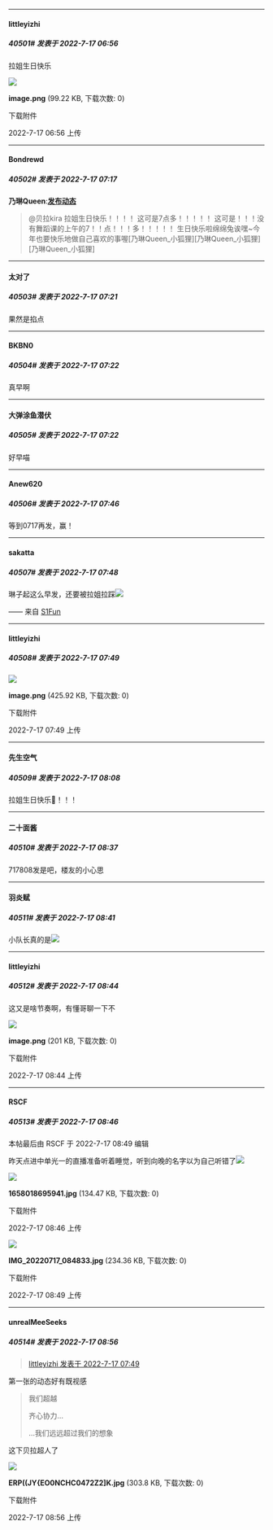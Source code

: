 

*****

####  littleyizhi  
##### 40501#       发表于 2022-7-17 06:56

拉姐生日快乐

<img src="https://img.saraba1st.com/forum/202207/17/065643assgxreg39whwsa0.png" referrerpolicy="no-referrer">

<strong>image.png</strong> (99.22 KB, 下载次数: 0)

下载附件

2022-7-17 06:56 上传



*****

####  Bondrewd  
##### 40502#       发表于 2022-7-17 07:17

<strong>乃琳Queen</strong>:<strong>[发布动态](https://t.bilibili.com/683651548426797063)</strong><blockquote>@贝拉kira 拉姐生日快乐！！！！
这可是7点多！！！！！
这可是！！！没有舞蹈课的上午的7！！点！！！多！！！！！
生日快乐啦绵绵兔诶嘿~今年也要快乐地做自己喜欢的事喔[乃琳Queen_小狐狸][乃琳Queen_小狐狸][乃琳Queen_小狐狸] </blockquote>



*****

####  太对了  
##### 40503#       发表于 2022-7-17 07:21

果然是掐点

*****

####  BKBN0  
##### 40504#       发表于 2022-7-17 07:22

真早啊

*****

####  大弹涂鱼潜伏  
##### 40505#       发表于 2022-7-17 07:22

好早喵



*****

####  Anew620  
##### 40506#       发表于 2022-7-17 07:46

等到0717再发，赢！

*****

####  sakatta  
##### 40507#       发表于 2022-7-17 07:48

琳子起这么早发，还要被拉姐拉踩<img src="https://static.saraba1st.com/image/smiley/face2017/066.png" referrerpolicy="no-referrer">

—— 来自 [S1Fun](https://s1fun.koalcat.com)

*****

####  littleyizhi  
##### 40508#       发表于 2022-7-17 07:49

<img src="https://img.saraba1st.com/forum/202207/17/074922cbpxkjhviaabbgvj.png" referrerpolicy="no-referrer">

<strong>image.png</strong> (425.92 KB, 下载次数: 0)

下载附件

2022-7-17 07:49 上传



*****

####  先生空气  
##### 40509#       发表于 2022-7-17 08:08

拉姐生日快乐🎂！！！



*****

####  二十面酱  
##### 40510#       发表于 2022-7-17 08:37

717808发是吧，楼友的小心思



*****

####  羽炎赋  
##### 40511#       发表于 2022-7-17 08:41

小队长真的是<img src="https://p.sda1.dev/6/824f1337f76c95fc9c19ec8f06611d04/CMP_20220717084134598.jpg" referrerpolicy="no-referrer">

*****

####  littleyizhi  
##### 40512#       发表于 2022-7-17 08:44

这又是啥节奏啊，有懂哥聊一下不

<img src="https://img.saraba1st.com/forum/202207/17/084429ucp5oypd6881dr85.png" referrerpolicy="no-referrer">

<strong>image.png</strong> (201 KB, 下载次数: 0)

下载附件

2022-7-17 08:44 上传

*****

####  RSCF  
##### 40513#       发表于 2022-7-17 08:46

 本帖最后由 RSCF 于 2022-7-17 08:49 编辑 

昨天点进中单光一的直播准备听着睡觉，听到向晚的名字以为自己听错了<img src="https://static.saraba1st.com/image/smiley/face2017/067.png" referrerpolicy="no-referrer">

<img src="https://img.saraba1st.com/forum/202207/17/084622mxexdxbay4anpynp.jpg" referrerpolicy="no-referrer">

<strong>1658018695941.jpg</strong> (134.47 KB, 下载次数: 0)

下载附件

2022-7-17 08:46 上传

<img src="https://img.saraba1st.com/forum/202207/17/084937i1kxt9su9xxbx99s.jpg" referrerpolicy="no-referrer">

<strong>IMG_20220717_084833.jpg</strong> (234.36 KB, 下载次数: 0)

下载附件

2022-7-17 08:49 上传



*****

####  unrealMeeSeeks  
##### 40514#       发表于 2022-7-17 08:56

<blockquote><a href="httphttps://bbs.saraba1st.com/2b/forum.php?mod=redirect&amp;goto=findpost&amp;pid=56676652&amp;ptid=2074554" target="_blank">littleyizhi 发表于 2022-7-17 07:49</a></blockquote>
第一张的动态好有既视感 <blockquote>我们超越

齐心协力…

…我们远远超过我们的想象</blockquote>
这下贝拉超人了

<img src="https://img.saraba1st.com/forum/202207/17/085636d8n55yygyjyp8oyt.jpg" referrerpolicy="no-referrer">

<strong>ERP((JY{EO0NCHC0472Z2]K.jpg</strong> (303.8 KB, 下载次数: 0)

下载附件

2022-7-17 08:56 上传

